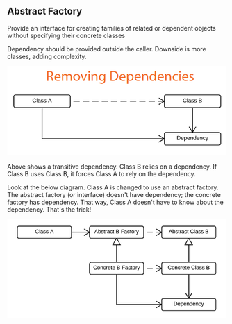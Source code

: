 ## Abstract Factory ##

Provide an interface for creating families of related or dependent objects without specifying their concrete classes

Dependency should be provided outside the caller. Downside is more classes, adding complexity.

![remove dependency](images/removing-dependencies-1.png)

Above shows a transitive dependency. Class B relies on a dependency. If Class B uses Class B, it forces Class A to rely on the dependency.

Look at the below diagram. Class A is changed to use an abstract factory. The abstract factory (or interface) doesn't have dependency; the concrete factory has dependency. That way, Class A doesn't have to know about the dependency. That's the trick!

![remove dependency](images/removing-dependencies-2.png)
